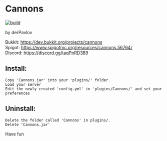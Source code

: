 Cannons
=======
[![build](https://github.com/tadhunt/Cannons/actions/workflows/build.yml/badge.svg?branch=feature/github-actions)](https://github.com/tadhunt/Cannons/actions/workflows/build.yml)

by derPavlov

Bukkit: https://dev.bukkit.org/projects/cannons  
Spigot: https://www.spigotmc.org/resources/cannons.56764/  
Discord: https://discord.gg/taqPnRD389

Install:
---------------

    Copy 'Cannons.jar' into your 'plugins/' folder.
    Load your server
    Edit the newly created 'config.yml' in 'plugins/Cannons/' and set your preferences


Uninstall:
-----------------

    Delete the folder called 'Cannons' in plugins/.
    Delete 'Cannons.jar'

Have fun

